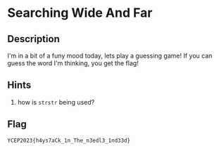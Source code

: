 # Searching Wide And Far

## Description
I'm in a bit of a funy mood today, lets play a guessing game! If you can guess the word I'm thinking, you get the flag!

## Hints
1. how is `strstr` being used?

## Flag
```
YCEP2023{h4ys7aCk_1n_The_n3edl3_1nd33d}
```

